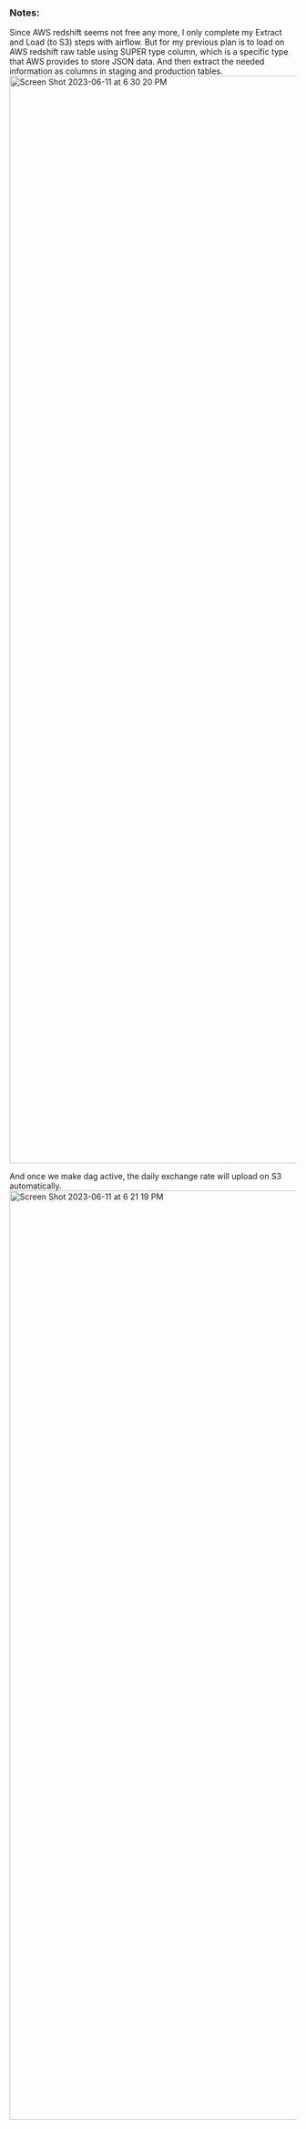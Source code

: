 ### Notes:

Since AWS redshift seems not free any more, I only complete my Extract and Load (to S3) steps with airflow. 
But for my previous plan is to load on AWS redshift raw table using SUPER type column, which is a specific type that AWS provides to store JSON data. And then extract the needed information as columns in staging and production tables. 
<img width="1909" alt="Screen Shot 2023-06-11 at 6 30 20 PM" src="https://github.com/MiaooZheng/data_engineering_projects/assets/97005970/43b3fa1d-8eb0-44fa-92af-1d7a78872c49">

And once we make dag active, the daily exchange rate will upload on S3 automatically.
<img width="1631" alt="Screen Shot 2023-06-11 at 6 21 19 PM" src="https://github.com/MiaooZheng/data_engineering_projects/assets/97005970/4c593d3a-da21-41ff-98f9-2c8f7e02ea65">
